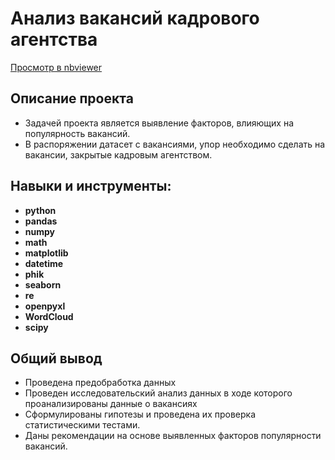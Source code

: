 # Анализ вакансий кадрового агентства
[Просмотр в nbviewer](https://nbviewer.org/github/franktoblack/hr_agency_analysis/blob/main/hr_agency_project.ipynb)

## Описание проекта

- Задачей проекта является выявление факторов, влияющих на популярность вакансий. 
- В распоряжении датасет с вакансиями, упор необходимо сделать на вакансии, закрытые кадровым агентством.

## Навыки и инструменты:

- **python**
- **pandas**
- **numpy**
- **math**
- **matplotlib**
- **datetime**
- **phik**
- **seaborn**
- **re**
- **openpyxl**
- **WordCloud**
- **scipy**

## 

## Общий вывод

- Проведена предобработка данных
- Проведен исследовательский анализ данных в ходе которого проанализированы данные о вакансиях
- Сформулированы гипотезы и проведена их проверка статистическими тестами.
- Даны рекомендации на основе выявленных факторов популярности вакансий.
